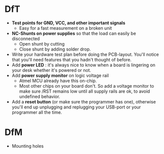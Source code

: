 # DfT
* **Test points for GND, VCC, and other important signals**
  * Easy for a fast measurement on a broken unit
* **NC-Shunts on power supplies** so that the load can easily be disconnected
  * Open shunt by cutting
  * Close shunt by adding solder drop.
* Write your hardware test plan before doing the PCB-layout.  You'll notice that you'll need features that you hadn't thought of before.
* Add **power LED** : it's always nice to know when a board is lingering on your desk whether it's powered or not.
* Add **power supply monitor** on logic voltage rail
  * Atmel MCU already have this on-chip.
  * Most other chips on your board don't.  So add a voltage monitor to make sure /RST remains low until all supply rails are ok, to avoid undefined behavior.
* Add a **reset button** (or make sure the programmer has one), otherwise you'll end up unplugging and replugging your USB-port or your programmer all the time.

# DfM
* Mounting holes
